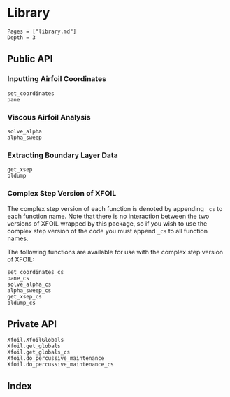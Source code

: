 # Library

```@contents
Pages = ["library.md"]
Depth = 3
```

## Public API

### Inputting Airfoil Coordinates

```@docs
set_coordinates
pane
```

### Viscous Airfoil Analysis
```@docs
solve_alpha
alpha_sweep
```

### Extracting Boundary Layer Data

```@docs
get_xsep
bldump
```

### Complex Step Version of XFOIL

The complex step version of each function is denoted by appending `_cs` to each function name.  Note that there is no interaction between the two versions of XFOIL wrapped by this package, so if you wish to use the complex step version of the code you must append `_cs` to all function names.

The following functions are available for use with the complex step version of XFOIL:

```@docs
set_coordinates_cs
pane_cs
solve_alpha_cs
alpha_sweep_cs
get_xsep_cs
bldump_cs
```

## Private API

```@docs
Xfoil.XfoilGlobals
Xfoil.get_globals
Xfoil.get_globals_cs
Xfoil.do_percussive_maintenance
Xfoil.do_percussive_maintenance_cs
```

## Index

```@index
```
